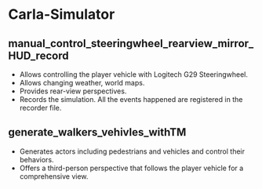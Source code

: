 # Carla-Simulator
## manual_control_steeringwheel_rearview_mirror_HUD_record
- Allows controlling the player vehicle with Logitech G29 Steeringwheel.
- Allows changing weather, world maps.
- Provides rear-view perspectives.
- Records the simulation. All the events happened are registered in the recorder file. 

## generate_walkers_vehivles_withTM
- Generates actors including pedestrians and vehicles and control their behaviors.
- Offers a third-person perspective that follows the player vehicle for a comprehensive view.
